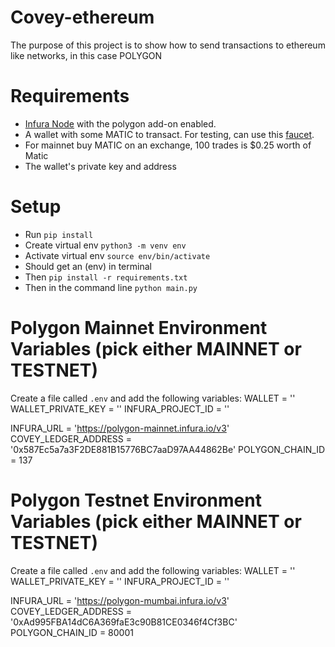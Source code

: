 # Covey-ethereum

The purpose of this project is to show how to send transactions to ethereum like networks, in this case POLYGON

# Requirements

-   [Infura Node](https://infura.io/) with the polygon add-on enabled.
-   A wallet with some MATIC to transact. For testing, can use this [faucet](https://faucet.polygon.technology/). 
-    For mainnet buy MATIC on an exchange, 100 trades is $0.25 worth of Matic 
-   The wallet's private key and address

# Setup

-   Run `pip install`
-   Create virtual env  `python3 -m venv env`
-   Activate virtual env `source env/bin/activate`
-   Should get an (env) in terminal 
-   Then `pip install -r requirements.txt`
-   Then in the command line `python main.py`

# Polygon Mainnet Environment Variables (pick either MAINNET or TESTNET)

Create a file called `.env` and add the following variables:
WALLET = ''
WALLET_PRIVATE_KEY = ''
INFURA_PROJECT_ID = ''

INFURA_URL = 'https://polygon-mainnet.infura.io/v3'
COVEY_LEDGER_ADDRESS = '0x587Ec5a7a3F2DE881B15776BC7aaD97AA44862Be' 
POLYGON_CHAIN_ID = 137

# Polygon Testnet Environment Variables (pick either MAINNET or TESTNET)

Create a file called `.env` and add the following variables:
WALLET = ''
WALLET_PRIVATE_KEY = ''
INFURA_PROJECT_ID = ''

INFURA_URL = 'https://polygon-mumbai.infura.io/v3'
COVEY_LEDGER_ADDRESS = '0xAd995FBA14dC6A369faE3c90B81CE0346f4Cf3BC' 
POLYGON_CHAIN_ID = 80001
